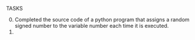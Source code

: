 TASKS

0. Completed the source code of a python  program that  assigns a random signed number to the variable number each time it is executed.
1. 
